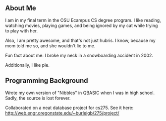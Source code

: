 About Me
--------
I am in my final term in the OSU Ecampus CS degree program. I like reading, watching movies, playing games, and being ignored by my cat while trying to play with her.

Also, I am pretty awesome, and that's not just hubris. I know, because my mom told me so, and she wouldn't lie to me.

Fun fact about me: I broke my neck in a snowboarding accident in 2002.

Additionally, I like pie.

Programming Background
----------------------
Wrote my own version of "Nibbles" in QBASIC when I was in high school. Sadly, the source is lost forever.

Collaborated on a neat database project for cs275. See it here: http://web.engr.oregonstate.edu/~burleigb/275/project/

